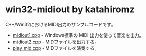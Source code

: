 ﻿# win32-midiout by katahiromz

C++/Win32におけるMIDI出力のサンプルコードです。

- [midiout1.cpp](midiout1.cpp) - Windows標準の MIDI 出力を使って音楽を出力。
- [midiout2.cpp](midiout2.cpp) - MIDファイルを出力する。
- [play_mid.cpp](play_mid.cpp) - MIDファイルを演奏する。
